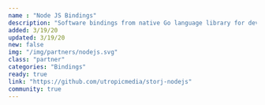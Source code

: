 ```yaml
---
name : "Node JS Bindings"
description: "Software bindings from native Go language library for developing applications in Node JS"
added: 3/19/20
updated: 3/19/20
new: false
img: "/img/partners/nodejs.svg"
class: "partner"
categories: "Bindings"
ready: true
link: "https://github.com/utropicmedia/storj-nodejs"
community: true
---
```

